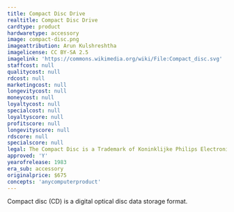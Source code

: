 ```yaml
---
title: Compact Disc Drive
realtitle: Compact Disc Drive
cardtype: product
hardwaretype: accessory
image: compact-disc.png
imageattribution: Arun Kulshreshtha
imagelicense: CC BY-SA 2.5
imagelink: 'https://commons.wikimedia.org/wiki/File:Compact_disc.svg'
staffcost: null
qualitycost: null
rdcost: null
marketingcost: null
longevitycost: null
moneycost: null
loyaltycost: null
specialcost: null
loyaltyscore: null
profitscore: null
longevityscore: null
rdscore: null
specialscore: null
legal: The Compact Disc is a Trademark of Koninklijke Philips Electronics N.V.
approved: 'Y'
yearofrelease: 1983
era_sub: accessory
originalprice: $675
concepts: 'anycomputerproduct'
---
```


Compact disc (CD) is a digital optical disc data storage format.
